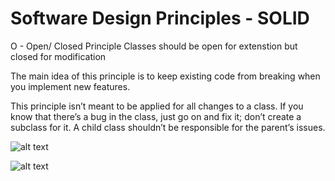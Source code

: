 # Software Design Principles - SOLID

O - Open/ Closed Principle
Classes should be open for extenstion but closed for modification

The main idea of this principle is to keep existing code from
breaking when you implement new features.

This principle isn’t meant to be applied for all changes to a
class. If you know that there’s a bug in the class, just go on and
fix it; don’t create a subclass for it. A child class shouldn’t be
responsible for the parent’s issues.

![alt text](https://github.com/nchathu2014/design-pattern-final/blob/SOLID/open-closed-principle/src/images/open_closed_principle.JPG?raw=true)

![alt text](https://github.com/nchathu2014/design-pattern-final/blob/SOLID/open-closed-principle/src/images/open_closed_principle_1.JPG?raw=true)
